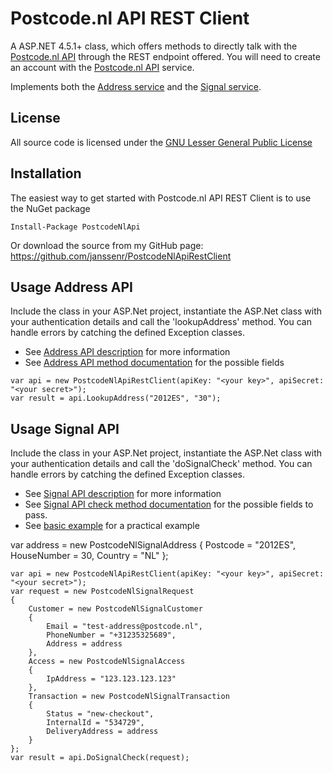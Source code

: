 # Postcode.nl API REST Client

A ASP.NET 4.5.1+ class, which offers methods to directly talk with the [Postcode.nl API](https://api.postcode.nl/documentation) through the REST endpoint offered.
You will need to create an account with the [Postcode.nl API](https://api.postcode.nl) service.

Implements both the [Address service](https://services.postcode.nl/adres-api/adres-validatie) and the [Signal service](https://services.postcode.nl/adres-api/signaal).

## License

All source code is licensed under the [GNU Lesser General Public License](http://www.gnu.org/licenses/lgpl.html)

## Installation

The easiest way to get started with Postcode.nl API REST Client is to use the NuGet package

	Install-Package PostcodeNlApi

Or download the source from my GitHub page: https://github.com/janssenr/PostcodeNlApiRestClient

## Usage Address API

Include the class in your ASP.Net project, instantiate the ASP.Net class with your authentication details and call the 'lookupAddress' method.
You can handle errors by catching the defined Exception classes.

* See [Address API description](https://services.postcode.nl/adres-api/adres-validatie) for more information
* See [Address API method documentation](https://api.postcode.nl/documentation/address-api) for the possible fields

```
var api = new PostcodeNlApiRestClient(apiKey: "<your key>", apiSecret: "<your secret>");
var result = api.LookupAddress("2012ES", "30");
```

## Usage Signal API

Include the class in your ASP.Net project, instantiate the ASP.Net class with your authentication details and call the 'doSignalCheck' method.
You can handle errors by catching the defined Exception classes.

* See [Signal API description](https://services.postcode.nl/adres-api/signaal) for more information
* See [Signal API check method documentation](https://api.postcode.nl/documentation/signal-api) for the possible fields to pass.
* See [basic example](https://api.postcode.nl/documentation/signal-api-example) for a practical example

var address = new PostcodeNlSignalAddress
{
	Postcode = "2012ES",
	HouseNumber = 30,
	Country = "NL"
};

```
var api = new PostcodeNlApiRestClient(apiKey: "<your key>", apiSecret: "<your secret>");
var request = new PostcodeNlSignalRequest
{
	Customer = new PostcodeNlSignalCustomer
	{
		Email = "test-address@postcode.nl",
		PhoneNumber = "+31235325689",
		Address = address
	},
	Access = new PostcodeNlSignalAccess
	{
		IpAddress = "123.123.123.123"
	},
	Transaction = new PostcodeNlSignalTransaction
	{
		Status = "new-checkout",
		InternalId = "534729",
		DeliveryAddress = address
	}
};
var result = api.DoSignalCheck(request);
```
